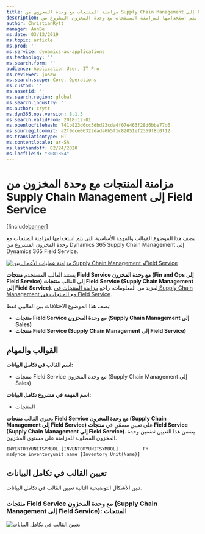 ```yaml
---
title: مزامنة المنتجات مع وحدة المخزون من Supply Chain Management إلى Field Service
description: يصف هذا الموضوع القوالب والمهمة الأساسية التي يتم استخدامها لمزامنة المنتجات مع وحدة المخزون المشروع من Dynamics 365 Supply Chain Management إلى Dynamics 365 Field Service.
author: ChristianRytt
manager: AnnBe
ms.date: 03/13/2019
ms.topic: article
ms.prod: ''
ms.service: dynamics-ax-applications
ms.technology: ''
ms.search.form: ''
audience: Application User, IT Pro
ms.reviewer: josaw
ms.search.scope: Core, Operations
ms.custom: ''
ms.assetid: ''
ms.search.region: global
ms.search.industry: ''
ms.author: crytt
ms.dyn365.ops.version: 8.1.3
ms.search.validFrom: 2018-12-01
ms.openlocfilehash: 741b823d6cc5dbd23cda4f07e463f28d6bbe77d6
ms.sourcegitcommit: a2f9dce06322dada6b5f1c82051ef2359f8c0f12
ms.translationtype: HT
ms.contentlocale: ar-SA
ms.lasthandoff: 02/24/2020
ms.locfileid: "3081854"
---
```

# <a name="synchronize-products-with-inventory-unit-from-supply-chain-management-to-field-service"></a>مزامنة المنتجات مع وحدة المخزون من Supply Chain Management إلى Field Service

[!include[banner](../includes/banner.md)]

يصف هذا الموضوع القوالب والمهمة الأساسية التي يتم استخدامها لمزامنة المنتجات مع وحدة المخزون المشروع من Dynamics 365 Supply Chain Management إلى Dynamics 365 Field Service.

[![مزامنة عمليات الأعمال بين Supply Chain Management وField Service](./media/FSProductsOW.png)](./media/FSProductsOW.png)

يستند القالب المستخدم **منتجات Field Service مع وحدة المخزون (Fin and Ops إلى Field Service)** إلى القالب **منتجات Field Service (Supply Chain Management إلى Field Service)**. لمزيد من المعلومات، راجع [مزامنة المنتجات في Supply Chain Management مع المنتجات في Field Service](field-service-product.md).

يصف هذا الموضوع الاختلافات بين القالبين فقط: 
- **منتجات Field Service مع وحدة المخزون (Supply Chain Management إلى Sales)**
- **منتجات Field Service ‏(Supply Chain Management إلى Field Service)** 

## <a name="templates-and-tasks"></a>القوالب والمهام

**اسم القالب في تكامل البيانات:**

- منتجات Field Service مع وحدة المخزون (Supply Chain Management إلى Sales)

**اسم المهمة في مشروع تكامل البيانات:**

- المنتجات

يحتوي القالب **منتجات Field Service مع وحدة المخزون (Supply Chain Management إلى Field Service)** على تعيين مضمّن في **منتجات Field Service (Supply Chain Management إلى Field Service)**. يضمن هذا التعيين تضمين وحدة المخزون المطلوبة للمزامنة على مستوى المخزون.

```Text
INVENTORYUNITSYMBOL [INVENTORYUNITSYMBOL]         Fn        msdynce_inventoryunit.name [Inventory Unit(Name)] 
```

## <a name="template-mapping-in-data-integration"></a>تعيين القالب في تكامل البيانات

تبين الأشكال التوضيحية التالية تعيين القالب في تكامل البيانات.

### <a name="field-service-products-with-inventory-unit-supply-chain-management-to-field-service-products"></a>منتجات Field Service مع وحدة المخزون (Supply Chain Management إلى Field Service): المنتجات

[![تعيين القالب في تكامل البيانات](./media/FSProduct1.png)](./media/FSProduct1.png)
